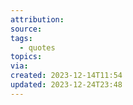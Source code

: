 ```yaml
---
attribution: 
source: 
tags:
  - quotes
topics: 
via: 
created: 2023-12-14T11:54
updated: 2023-12-24T23:48
---
```

